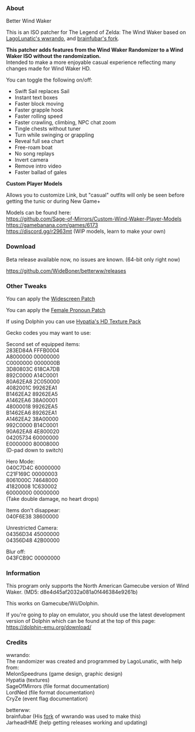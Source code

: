 
### About

Better Wind Waker  

This is an ISO patcher for The Legend of Zelda: The Wind Waker based on [LagoLunatic's wwrando](https://github.com/LagoLunatic/wwrando), and [brainfubar's fork](https://github.com/brainfubar/wwrando).  

**This patcher adds features from the Wind Waker Randomizer to a Wind Waker ISO without the randomization.**  
Intended to make a more enjoyable casual experience reflecting many changes made for Wind Waker HD.  

You can toggle the following on/off:
* Swift Sail replaces Sail  
* Instant text boxes  
* Faster block moving  
* Faster grapple hook  
* Faster rolling speed  
* Faster crawling, climbing, NPC chat zoom  
* Tingle chests without tuner 
* Turn while swinging or grappling
* Reveal full sea chart 
* Free-roam boat  
* No song replays  
* Invert camera  
* Remove intro video  
* Faster ballad of gales  
 

  
**Custom Player Models**  

Allows you to customize Link, but "casual" outfits will only be seen before getting the tunic or during New Game+  
  
Models can be found here:  
https://github.com/Sage-of-Mirrors/Custom-Wind-Waker-Player-Models  
https://gamebanana.com/games/6173  
https://discord.gg/r2963mt (WIP models, learn to make your own)  

### Download

Beta release available now, no issues are known. (64-bit only right now)

https://github.com/WideBoner/betterww/releases

### Other Tweaks
  
You can apply the [Widescreen Patch](https://www.dropbox.com/s/5huyf6r3drynq1c/The%20Legend%20of%20Zelda%20The%20Wind%20Waker%20Widescreen.zip?dl=1)  

You can apply the [Female Pronoun Patch](http://slothsoft.tumblr.com/post/36097890951/the-legend-of-zelda-the-wind-waker-pronoun)  

If using Dolphin you can use [Hypatia's HD Texture Pack](https://onthegreatsea.tumblr.com/DOWNLOADS)

Gecko codes you may want to use:  

  
Second set of equipped items:  
283ED84A FFFB0004  
A8000000 00000000  
C0000000 0000000B  
3D80803C 618CA7DB  
892C0000 A14C0001  
80A62EA8 2C050000  
4082001C 99262EA1  
B1462EA2 89262EA5  
A1462EA6 38A00001  
48000018 99262EA5  
B1462EA6 89262EA1  
A1462EA2 38A00000  
992C0000 B14C0001  
90A62EA8 4E800020  
04205734 60000000  
E0000000 80008000  
(D-pad down to switch)  
  
Hero Mode:  
040C7D4C 60000000  
C21F169C 00000003  
8061000C 74648000  
41820008 1C630002  
60000000 00000000  
(Take double damage, no heart drops)  
  
Items don't disappear:  
040F6E38 38600000  
  
Unrestricted Camera:  
04356D34 45000000  
04356D48 42B00000  
  
Blur off:  
043FCB9C 00000000  


### Information

This program only supports the North American Gamecube version of Wind Waker. (MD5: d8e4d45af2032a081a0f446384e9261b)  

This works on Gamecube/Wii/Dolphin.

If you're going to play on emulator, you should use the latest development version of Dolphin which can be found at the top of this page: https://dolphin-emu.org/download/


### Credits

wwrando:  
The randomizer was created and programmed by LagoLunatic, with help from:  
MelonSpeedruns (game design, graphic design)  
Hypatia (textures)  
SageOfMirrors (file format documentation)  
LordNed (file format documentation)  
CryZe (event flag documentation)  

betterww:  
brainfubar (His [fork](https://github.com/brainfubar/wwrando) of wwrando was used to make this)  
JarheadHME (help getting releases working and updating)
